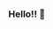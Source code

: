 ### Hello!! 👋

<!--
**viannahuynh/ViannaHuynh** is a ✨ _special_ ✨ repository because its `README.md` (this file) appears on your GitHub profile.

Here are some ideas to get you started:

- 🔭 I’m currently working on a budgeting app and a social media platform
- 🌱 I’m currently learning REACT
- 👯 I’m looking to collaborate on new projects
- 💬 Ask me about ...
- 📫 How to reach me: viannakhuynh@gmail.com
- 😄 Pronouns: SHE/HER
- ⚡ Fun fact: I love volleyball and classical music
-->
